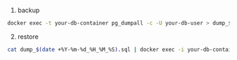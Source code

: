 
1. backup

```bash
docker exec -t your-db-container pg_dumpall -c -U your-db-user > dump_$(date +%Y-%m-%d_%H_%M_%S).sql
```

2. restore

```bash
cat dump_$(date +%Y-%m-%d_%H_%M_%S).sql | docker exec -i your-db-container psql -U your-db-user -d your-db-name
```
